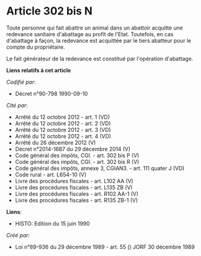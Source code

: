 # Article 302 bis N

Toute personne qui fait abattre un animal dans un abattoir acquitte une redevance sanitaire d'abattage au profit de l'Etat.
Toutefois, en cas d'abattage à façon, la redevance est acquittée par le tiers abatteur pour le compte du propriétaire.

Le fait générateur de la redevance est constitué par l'opération d'abattage.

**Liens relatifs à cet article**

_Codifié par_:

  - Décret n°90-798 1990-09-10

_Cité par_:

  - Arrêté du 12 octobre 2012 - art. 1 (VD)
  - Arrêté du 12 octobre 2012 - art. 2 (VD)
  - Arrêté du 12 octobre 2012 - art. 3 (VD)
  - Arrêté du 12 octobre 2012 - art. 4 (VD)
  - Arrêté du 26 décembre 2012 (V)
  - Décret n°2014-1687 du 29 décembre 2014 (V)
  - Code général des impôts, CGI. - art. 302 bis P (V)
  - Code général des impôts, CGI. - art. 302 bis R (V)
  - Code général des impôts, annexe 3, CGIAN3. - art. 111 quater J (VD)
  - Code rural - art. L654-10 (V)
  - Livre des procédures fiscales - art. L102 AA (V)
  - Livre des procédures fiscales - art. L135 ZB (V)
  - Livre des procédures fiscales - art. R102 AA-1 (V)
  - Livre des procédures fiscales - art. R135 ZB-1 (V)

**Liens**:

  - HISTO: Edition du 15 juin 1990

_Créé par_:

  - Loi n°89-936 du 29 décembre 1989 - art. 55 () JORF 30 décembre 1989
